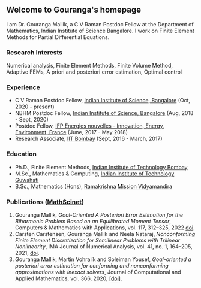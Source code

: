 ## Welcome to Gouranga's homepage                            

I am Dr. Gouranga Mallik, a C V Raman Postdoc Fellow at the Department of Mathematics, Indian Institute of Science Bangalore. I work on Finite Element Methods for Partial Differential Equations.

### Research Interests

Numerical analysis, Finite Element Methods, Finite Volume Method, Adaptive FEMs, A priori and posteriori error estimation,  Optimal control

### Experience

- C V Raman Postdoc Fellow, [Indian Institute of Science, Bangalore](http://www.math.iisc.ac.in/) (Oct, 2020 - present)
- NBHM Postdoc Fellow, [Indian Institute of Science, Bangalore](http://www.math.iisc.ac.in/) (Aug, 2018 - Sept, 2020)
- Postdoc Fellow, [IFP Energies nouvelles - Innovation, Energy, Environment, France](https://www.ifpenergiesnouvelles.com/) (June, 2017 - May 2018)
- Research Associate, [IIT Bombay](http://www.math.iitb.ac.in/) (Sept, 2016 - March, 2017)

### Education

- Ph.D., Finite Element Methods, [Indian Institute of Technology Bombay](http://www.math.iitb.ac.in/)
- M.Sc., Mathematics & Computing, [Indian Institute of Technology Guwahati](https://www.iitg.ac.in/maths/)
- B.Sc., Mathematics (Hons), [Ramakrishna Mission Vidyamandira](http://vidyamandira.ac.in/)


### Publications ([MathScinet](https://mathscinet.ams.org/mathscinet/search/author.html?mrauthid=1133257)) 

1. Gouranga Mallik, *Goal-Oriented A Posteriori Error Estimation for the Biharmonic
   Problem Based on an Equilibrated Moment Tensor*, Computers & Mathematics with
   Applications, vol. 117, 312–325, 2022 [doi](https://doi.org/10.1016/j.camwa.2022.04.021).
2. Carsten Carstensen, Gouranga Mallik and Neela Nataraj, *Nonconforming Finite
   Element Discretization for Semilinear Problems with Trilinear Nonlinearity*, IMA
   Journal of Numerical Analysis, vol. 41, no. 1, 164–205, 2021, [doi](https://doi.org/10.1093/imanum/drz071).   
3. Gouranga Mallik, Martin Vohralík and Soleiman Yousef, *Goal-oriented a posteriori
   error estimation for conforming and nonconforming approximations with inexact
   solvers*, Journal of Computational and Applied Mathematics, vol. 366, 2020, [[doi](https://doi.org/10.1016/j.cam.2019.112367)].   
   

